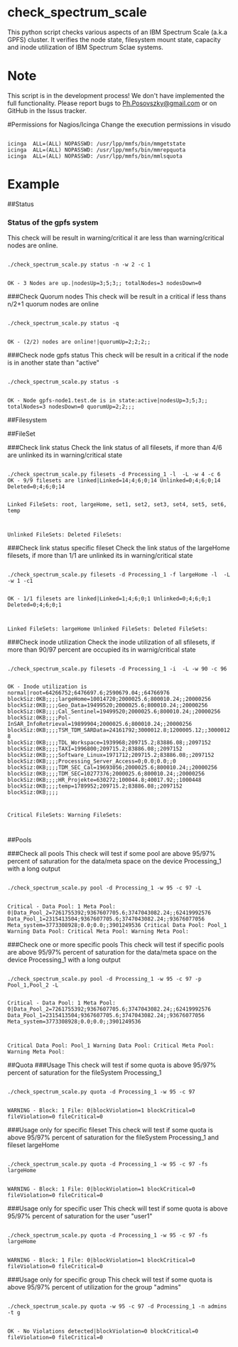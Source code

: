 # check_spectrum_scale
This python script checks various aspects of an IBM Spectrum Scale (a.k.a GPFS) cluster. It verifies the node state, filesystem mount state, capacity and inode utilization of IBM Spectrum Sclae systems.

# Note
This script is in the development process! We don't have implemented the full functionality. Please report bugs to Ph.Posovszky@gmail.com or on GitHub in the Issus tracker.

#Permissions for Nagios/Icinga
Change the execution permissions in visudo 

<code>
icinga  ALL=(ALL) NOPASSWD: /usr/lpp/mmfs/bin/mmgetstate
icinga  ALL=(ALL) NOPASSWD: /usr/lpp/mmfs/bin/mmrepquota
icinga  ALL=(ALL) NOPASSWD: /usr/lpp/mmfs/bin/mmlsquota
</code>

# Example

##Status
### Status of the gpfs system
This check will be result in warning/critical it are less than warning/critical nodes are online.


<code>
./check_spectrum_scale.py status -n -w 2 -c 1

OK - 3 Nodes are up.|nodesUp=3;5;3;; totalNodes=3 nodesDown=0
</code>


###Check Quorum nodes
This check will be result in a critical if less thans n/2+1 quorum nodes are online


<code>
./check_spectrum_scale.py status -q

OK - (2/2) nodes are online!|quorumUp=2;2;2;;
</code>


###Check node gpfs status
This check will be result in a critical if the node is in another state than "active"


<code>
./check_spectrum_scale.py status -s

OK - Node gpfs-node1.test.de is in state:active|nodesUp=3;5;3;; totalNodes=3 nodesDown=0 quorumUp=2;2;;;
</code>

##Filesystem

##FileSet

###Check link status
Check the link status of all filesets, if more than 4/6 are unlinked its in warning/critical state

<code>
./check_spectrum_scale.py filesets -d Processing_1 -l  -L -w 4 -c 6
OK - 9/9 filesets are linked|Linked=14;4;6;0;14 Unlinked=0;4;6;0;14 Deleted=0;4;6;0;14 

Linked FileSets: root, largeHome, set1, set2, set3, set4, set5, set6, temp

Unlinked FileSets: 
Deleted FileSets: 
</code>

###Check link status specific fileset
Check the link status of the largeHome filesets, if more than 1/1 are unlinked its in warning/critical state

<code>
./check_spectrum_scale.py filesets -d Processing_1 -f largeHome -l  -L -w 1 -c1

OK - 1/1 filesets are linked|Linked=1;4;6;0;1 Unlinked=0;4;6;0;1 Deleted=0;4;6;0;1
 
Linked FileSets: largeHome
Unlinked FileSets: 
Deleted FileSets: 
</code>

###Check inode utilization 
Check the inode utilization of all sfilesets, if more than 90/97 percent are occupied its in warnig/critical state

<code>
./check_spectrum_scale.py filesets -d Processing_1 -i  -L -w 90 -c 96

OK - Inode utilization is normal|root=64266752;6476697.6;2590679.04;;64766976 blockSiz:0KB;;;;largeHome=10014720;2000025.6;800010.24;;20000256 blockSiz:0KB;;;;Geo_Data=19499520;2000025.6;800010.24;;20000256 blockSiz:0KB;;;;Cal_Sentinel=19499520;2000025.6;800010.24;;20000256 blockSiz:0KB;;;;Pol-InSAR_InfoRetrieval=19899904;2000025.6;800010.24;;20000256 blockSiz:0KB;;;;TSM_TDM_SARData=24161792;3000012.8;1200005.12;;30000128 blockSiz:0KB;;;;TDL_Workspace=1939968;209715.2;83886.08;;2097152 blockSiz:0KB;;;;TAXI=1996800;209715.2;83886.08;;2097152 blockSiz:0KB;;;;Software_Linux=1971712;209715.2;83886.08;;2097152 blockSiz:0KB;;;;Processing_Server_Access=0;0.0;0.0;;0 blockSiz:0KB;;;;TDM_SEC_Cal=19693056;2000025.6;800010.24;;20000256 blockSiz:0KB;;;;TDM_SEC=10277376;2000025.6;800010.24;;20000256 blockSiz:0KB;;;;HR_Projekte=630272;100044.8;40017.92;;1000448 blockSiz:0KB;;;;temp=1789952;209715.2;83886.08;;2097152 blockSiz:0KB;;;;

Critical FileSets: 
Warning FileSets: 
 
</code>

##Pools

###Check all pools
This check will test if some pool are above 95/97% percent of saturation for the data/meta space on the device Processing_1 with a long output


<code>
./check_spectrum_scale.py pool -d Processing_1 -w 95 -c 97 -L

Critical - Data Pool: 1 Meta Pool: 0|Data_Pool_2=7261755392;9367607705.6;3747043082.24;;62419992576 Data_Pool_1=2315413504;9367607705.6;3747043082.24;;93676077056 Meta_system=3773308928;0.0;0.0;;3901249536
Critical Data Pool: Pool_1
Warning Data Pool: 
Critical Meta Pool: 
Warning Meta Pool: 
</code>

###Check one or more specific pools
This check will test if specific pools are above 95/97% percent of saturation for the data/meta space on the device Processing_1 with a long output

<code>
./check_spectrum_scale.py pool -d Processing_1 -w 95 -c 97 -p Pool_1,Pool_2 -L

Critical - Data Pool: 1 Meta Pool: 0|Data_Pool_2=7261755392;9367607705.6;3747043082.24;;62419992576 Data_Pool_1=2315413504;9367607705.6;3747043082.24;;93676077056 Meta_system=3773308928;0.0;0.0;;3901249536

Critical Data Pool: Pool_1
Warning Data Pool: 
Critical Meta Pool: 
Warning Meta Pool: 
</code>

##Quota
###Usage
This check will test if some quota is above 95/97% percent of saturation for the fileSystem Processing_1

<code>
./check_spectrum_scale.py quota -d Processing_1 -w 95 -c 97

WARNING - Block: 1 File: 0|blockViolation=1 blockCritical=0 fileViolation=0 fileCritical=0
</code>

###Usage only for specific fileset
This check will test if some quota is above 95/97% percent of saturation for the fileSystem Processing_1 and fileset largeHome

<code>
./check_spectrum_scale.py quota -d Processing_1 -w 95 -c 97 -fs largeHome

WARNING - Block: 1 File: 0|blockViolation=1 blockCritical=0 fileViolation=0 fileCritical=0
</code>

###Usage only for specific user
This check will test if some quota is above 95/97% percent of saturation for the user "user1"

<code>
./check_spectrum_scale.py quota -d Processing_1 -w 95 -c 97 -fs largeHome

WARNING - Block: 1 File: 0|blockViolation=1 blockCritical=0 fileViolation=0 fileCritical=0
</code>

###Usage only for specific group
This check will test if some quota is above 95/97% percent of utilization for the group "admins"

<code>
./check_spectrum_scale.py quota -w 95 -c 97 -d Processing_1 -n admins -t g

OK - No Violations detected|blockViolation=0 blockCritical=0 fileViolation=0 fileCritical=0
</code>

